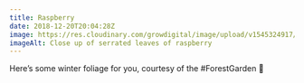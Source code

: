 ```yaml
---
title: Raspberry
date: 2018-12-20T20:04:28Z
image: https://res.cloudinary.com/growdigital/image/upload/v1545324917/raspberry-1CD5CE38.jpg
imageAlt: Close up of serrated leaves of raspberry
---
```


Here’s some winter foliage for you, courtesy of the #ForestGarden 🙂
